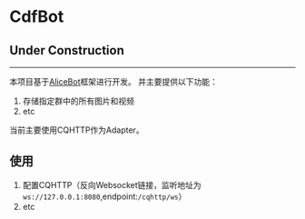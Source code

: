 # CdfBot

## **Under Construction**

---
本项目基于[AliceBot](https://github.com/AliceBotProject/alicebot)框架进行开发。
并主要提供以下功能：

1. 存储指定群中的所有图片和视频
2. etc

当前主要使用CQHTTP作为Adapter。

## 使用

1. 配置CQHTTP（反向Websocket链接，监听地址为`ws://127.0.0.1:8080`,endpoint:`/cqhttp/ws`）
2. etc

